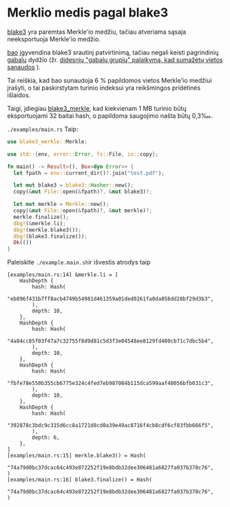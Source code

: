 # Merklio medis pagal blake3

[blake3](https://github.com/BLAKE3-team/BLAKE3) yra paremtas Merkle'io medžiu, tačiau atveriama sąsaja neeksportuoja Merkle'io medžio.

[bao](https://github.com/oconnor663/bao) įgyvendina blake3 srautinį patvirtinimą, tačiau negali keisti pagrindinių [gabalų](https://github.com/oconnor663/bao/issues/34) dydžio (žr. [didesnių "gabalų grupių" palaikymą, kad sumažėtų vietos sąnaudos](https://github.com/oconnor663/bao/issues/34) ).

Tai reiškia, kad bao sunaudoja 6 % papildomos vietos Merkle'io medžiui įrašyti, o tai paskirstytam turinio indeksui yra reikšmingos pridėtinės išlaidos.

Taigi, įdiegiau [blake3_merkle](https://github.com/rmw-lib/blake3_merkle), kad kiekvienam 1 MB turinio būtų eksportuojami 32 baitai hash, o papildoma saugojimo našta būtų 0,3‱.

`./examples/main.rs` Taip:

```rust
use blake3_merkle::Merkle;

use std::{env, error::Error, fs::File, io::copy};

fn main() -> Result<(), Box<dyn Error>> {
  let fpath = env::current_dir()?.join("test.pdf");

  let mut blake3 = blake3::Hasher::new();
  copy(&mut File::open(&fpath)?, &mut blake3)?;

  let mut merkle = Merkle::new();
  copy(&mut File::open(&fpath)?, &mut merkle)?;
  merkle.finalize();
  dbg!(&merkle.li);
  dbg!(merkle.blake3());
  dbg!(blake3.finalize());
  Ok(())
}
```

Paleiskite `./example.main.sh`ir išvestis atrodys taip

```
[examples/main.rs:14] &merkle.li = [
    HashDepth {
        hash: Hash(
            "eb896f431b7ff8acb4749b54981d461359a01ded0261fa0da856dd28bf29d3b3",
        ),
        depth: 10,
    },
    HashDepth {
        hash: Hash(
            "4a84cc85f03f47a7c32755f8d9d81c5d3f3e04548ee8129fd480cb71c7dbc5b4",
        ),
        depth: 10,
    },
    HashDepth {
        hash: Hash(
            "fbfe78e550b355cb6775e324c4fed7eb987084b115dca599aaf40056bfb031c3",
        ),
        depth: 10,
    },
    HashDepth {
        hash: Hash(
            "392878c3bdc9c315d6cc8a1721d8cd0a39e49ac8716f4cb8cdf6cf83fbb666f5",
        ),
        depth: 6,
    },
]
[examples/main.rs:15] merkle.blake3() = Hash(
    "74a79d0bc37dcac64c493e872252f19e8bdb32dee306481a6827fa037b378c76",
)
[examples/main.rs:16] blake3.finalize() = Hash(
    "74a79d0bc37dcac64c493e872252f19e8bdb32dee306481a6827fa037b378c76",
)
```